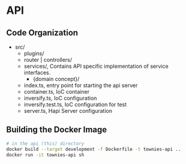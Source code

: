 # API

## Code Organization

* src/
  * plugins/
  * router | controllers/
  * services/, Contains API specific implementation of service interfaces.
    * {domain concept}/
  * index.ts, entry point for starting the api server
  * container.ts, IoC container
  * inversify.ts, IoC configuration
  * inversify.test.ts, IoC configuration for test
  * server.ts, Hapi Server configuration


## Building the Docker Image

```bash
# in the api (this) directory
docker build --target development -f Dockerfile -t townies-api ..
docker run -it townies-api sh
```
